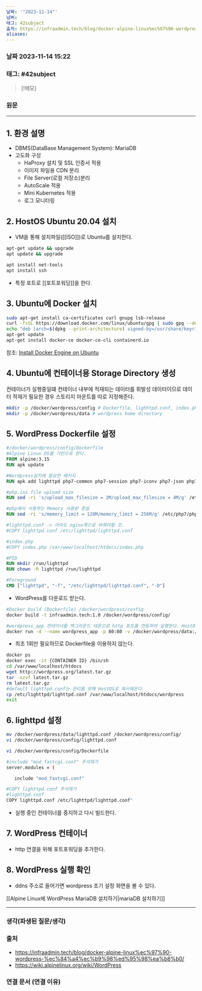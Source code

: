 ```yaml
---
날짜: '"2023-11-14"'
넘버: 
태그: 42subject
출처: https://infraadmin.tech/blog/docker-alpine-linux%ec%97%90-wordpress-%ec%84%a4%ec%b9%98%ed%95%98%ea%b8%b0/
aliases:
---
```

### 날짜  2023-11-14 15:22

### 태그: #42subject 

>[!메모]
> 

### 원문
---
## 1. 환경 설명
- DBMS(DataBase Management System): MariaDB
- 고도화 구성
	- HaProxy 설치 및 SSL 인증서 적용
	- 이미지 파일용 CDN 분리
	- File Server(로컬 저장소)분리
	- AutoScale 적용
	- Mini Kubernetes 적용
	- 로그 모니터링
## 2. HostOS Ubuntu 20.04 설치
- VM을 통해 설치파일([[ISO]])로 Ubuntu를 설치한다.
```bash
apt-get update && upgrade
apt update && upgrade

apt install net-tools
apt install ssh
```
- 특정 포트로 [[포트포워딩]]을 한다.
## 3. Ubuntu에 Docker 설치
```bash
sudo apt-get install ca-certificates curl gnupg lsb-release
curl -fsSL https://download.docker.com/linux/ubuntu/gpg | sudo gpg --dearmor -o /usr/share/keyrings/docker-archive-keyring.gpg
echo "deb [arch=$(dpkg --print-architecture) signed-by=/usr/share/keyrings/docker-archive-keyring.gpg] https://download.docker.com/linux/ubuntu $(lsb_release -cs) stable" | sudo tee /etc/apt/sources.list.d/docker.list > /dev/null
apt-get update
apt-get install docker-ce docker-ce-cli containerd.io
```
참조: [Install Docker Engine on Ubuntu](https://docs.docker.com/engine/install/ubuntu/)
## 4. Ubuntu에  컨테이너용 Storage Directory 생성
컨테이너가 실행중일떄 컨테이너 내부에 적재되는 데이터를 휘발성 데이터이므로 데이터 적재가 필요한 경우 스토리지 마운트를 따로 지정해준다.
```bash
mkdir -p /docker/wordpress/config # Dockerfile, lighhtpd.conf, index.php
mkdir -p /docker/wordpress/data # wordpress home directory
```
## 5. WordPress Dockerfile 설정
```dockerfile
#/docker/wordpress/config/Dockerfile
#Alpine Linux OS를 기반으로 한다.
FROM alpine:3.15
RUN apk update

#Wordpress설치에 필요한 패키지
RUN apk add lighttpd php7-common php7-session php7-iconv php7-json php7-gd php7-curl php7-xml php7-mysqli php7-imap php7-cgi fcgi php7-pdo php7-pdo_mysql php7-soap php7-xmlrpc php7-posix php7-mcrypt php7-gettext php7-ldap php7-ctype php7-dom php7-simplexml php7-zip

#php.ini file upload size
RUN sed -ri 's/upload_max_filesize = 2M/upload_max_filesize = 4M/g' /etc/php7/php.ini

#php에서 사용하는 Memory 사용량 증설
RUN sed -ri 's/memory_limit = 128M/memory_limit = 256M/g' /etc/php7/php.ini

#lighttpd.conf -> 아마도 nginx쪽으로 바꿔야할 것.
#COPY lighttpd.conf /etc/lighttpd/lighttpd.conf

#index.php
#COPY index.php /var/www/localhost/htdocs/index.php

#PID
RUN mkdir /run/lighttpd
RUN chown -R lighttpd /run/lighttpd

#Foreground
CMD ["lighttpd", "-f", "/etc/lighttpd/lighttpd.conf", "-D"]
```
- WordPress를 다운로드 받는다.
```bash
#Docker build (Dockerfile) /docker/wordpress/config
docker build -t infraadmin.tech:1.0 /docker/wordpress/config/

#wordpress_app 컨테이너를 백그라운드 데몬으로 http 포트를 연동하여 실행한다. HostOS인 Ubuntu의 /docker/wordpress/data 폴더를 컨테이너의 wordpress 폴더에 마운트한다. 이미지는 infraadmin.tech:1.0을 사용한다.
docker run -d --name wordpress_app -p 80:80 -v /docker/wordpress/data:/var/www/localhost/htdocs/wordpress infraadmin.tech:1.0
```
- 최초 1회만 필요하므로 Dockerfile을 이용하지 않는다.
```bash
docker ps
docker exec -it {CONTAINER ID} /bin/sh
cd /var/www/localhost/htdocs
wget http://wordpress.org/latest.tar.gz
tar -xzvf latest.tar.gz
rm latest.tar.gz
#default lighttpd.conf는 관리를 위해 HostOS로 복사해온다.
cp /etc/lighttpd/lighttpd.conf /var/www/localhost/htdocs/wordpress
exit
```
## 6. lighttpd 설정
```bash
mv /docker/wordpress/data/lighttpd.conf /docker/wordpress/config/
vi /docker/wordpress/config/lighttpd.conf
```

```bash
vi /docker/wordpress/config/Dockerfile
```

```bash
#include "mod_fastcgi.conf" 주석제거
server.modules = (

   include "mod_fastcgi.conf"
```

```bash
#COPY lighttpd.conf 주석제거
#lighttpd.conf
COPY lighttpd.conf /etc/lighttpd/lighttpd.conf"
```
- 실행 중인 컨테이너를 중지하고 다시 빌드한다.
## 7. WordPress 컨테이너
- http 연결을 위해 포트포워딩을 추가한다.
## 8. WordPress 실행 확인
- ddns 주소로 들어가면 wordpress 초기 설정 화면을 볼 수 있다.

[[Alpine Linux에 WordPress MariaDB 설치하기|mariaDB 설치하기]]

---
### 생각(파생된 질문/생각)

### 출처
- https://infraadmin.tech/blog/docker-alpine-linux%ec%97%90-wordpress-%ec%84%a4%ec%b9%98%ed%95%98%ea%b8%b0/
- https://wiki.alpinelinux.org/wiki/WordPress

### 연결 문서 (연결 이유)
